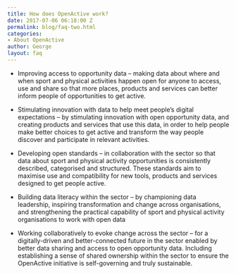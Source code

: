 ```yaml
---
title: How does OpenActive work?
date: 2017-07-06 06:18:00 Z
permalink: blog/faq-two.html
categories:
- About OpenActive
author: George
layout: faq
---
```


* Improving access to opportunity data – making data about where and when sport and physical activities happen open for anyone to access, use and share so that more places, products and services can better inform people of opportunities to get active.

* Stimulating innovation with data to help meet people’s digital expectations – by stimulating innovation with open opportunity data, and creating products and services that use this data, in order to help people make better choices to get active and transform the way people discover and participate in relevant activities.

* Developing open standards – in collaboration with the sector so that data about sport and physical activity opportunities is consistently described, categorised and structured. These standards aim to maximise use and compatibility for new tools, products and services designed to get people active.

* Building data literacy within the sector – by championing data leadership, inspiring transformation and change across organisations, and strengthening the practical capability of sport and physical activity organisations to work with open data

* Working collaboratively to evoke change across the sector – for a digitally-driven and better-connected future in the sector enabled by better data sharing and access to open opportunity data. Including establishing a sense of shared ownership within the sector to ensure the OpenActive initiative is self-governing and truly sustainable.